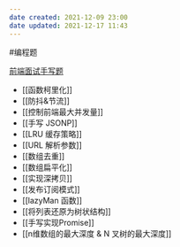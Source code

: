 ```yaml
---
date created: 2021-12-09 23:00
date updated: 2021-12-17 11:43
---
```


#编程题

[前端面试手写题](https://github.com/Mayandev/fe-interview-handwrite/blob/master/README.md)

- [[函数柯里化]]
- [[防抖&节流]]
- [[控制前端最大并发量]]
- [[手写 JSONP]]
- [[LRU 缓存策略]]
- [[URL 解析参数]]
- [[数组去重]]
- [[数组扁平化]]
- [[实现深拷贝]]
- [[发布订阅模式]]
- [[lazyMan 函数]]
- [[将列表还原为树状结构]]
- [[手写实现Promise]]
- [[n维数组的最大深度 & N 叉树的最大深度]]
